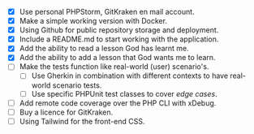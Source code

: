 - [x] Use personal PHPStorm, GitKraken en mail account.
- [x] Make a simple working version with Docker.
- [x] Using Github for public repository storage and deployment.
- [x] Include a README.md to start working with the application.
- [x] Add the ability to read a lesson God has learnt me.
- [x] Add the ability to add a lesson that God wants me to learn.
- [ ] Make the tests function like real-world (user) scenario's.
  - [ ] Use Gherkin in combination with different contexts to have real-world scenario tests.
  - [ ] Use specific PHPUnit test classes to cover _edge cases_.
- [ ] Add remote code coverage over the PHP CLI with xDebug.
- [ ] Buy a licence for GitKraken.
- [ ] Using Tailwind for the front-end CSS.